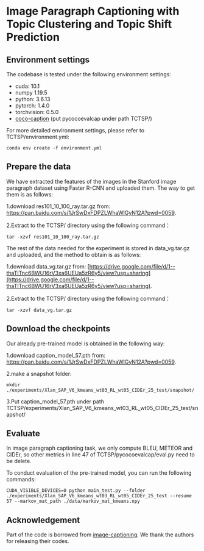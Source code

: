 # Image Paragraph Captioning with Topic Clustering and Topic Shift Prediction

## Environment settings
The codebase is tested under the following environment settings:
- cuda: 10.1
- numpy 1.19.5
- python: 3.6.13
- pytorch: 1.4.0
- torchvision: 0.5.0
- [coco-caption](https://github.com/ruotianluo/coco-caption) (put pycocoevalcap under path TCTSP/)

For more detailed environment settings, please refer to TCTSP/environment.yml:
```shell
conda env create -f environment.yml
```

## Prepare the data
We have extracted the features of the images in the Stanford image paragraph dataset using Faster R-CNN and uploaded them. 
The way to get them is as follows:

1.download res101_10_100_ray.tar.gz from: https://pan.baidu.com/s/1JrSwDxFDPZLWhaWlGyN12A?pwd=0059.

2.Extract to the TCTSP/ directory using the following command：
```shell
tar -xzvf res101_10_100_ray.tar.gz
```

The rest of the data needed for the experiment is stored in data_vg.tar.gz and uploaded, and the method to obtain is as follows:

1.download data_vg.tar.gz from: [https://drive.google.com/file/d/1--thaTlTnc6BWU16rV3xa6UEUa5zR6y5/view?usp=sharing](https://drive.google.com/file/d/1--thaTlTnc6BWU16rV3xa6UEUa5zR6y5/view?usp=sharing).

2.Extract to the TCTSP/ directory using the following command：
```shell
tar -xzvf data_vg.tar.gz
```

## Download the checkpoints

Our already pre-trained model is obtained in the following way:

1.download caption_model_57.pth from: https://pan.baidu.com/s/1JrSwDxFDPZLWhaWlGyN12A?pwd=0059.

2.make a snapshot folder:
```shell
mkdir ./experiments/Xlan_SAP_V6_kmeans_wt03_RL_wt05_CIDEr_25_test/snapshot/
```

3.Put caption_model_57.pth under path TCTSP/experiments/Xlan_SAP_V6_kmeans_wt03_RL_wt05_CIDEr_25_test/snapshot/

## Evaluate
In image paragraph captioning task, we only compute BLEU, METEOR and CIDEr, so other metrics in line 47 of TCTSP/pycocoevalcap/eval.py need to be delete.

To conduct evaluation of the pre-trained model, you can run the following commands:
```shell
CUDA_VISIBLE_DEVICES=0 python main_test.py --folder ./experiments/Xlan_SAP_V6_kmeans_wt03_RL_wt05_CIDEr_25_test --resume 57 --markov_mat_path ./data/markov_mat_kmeans.npy
```

## Acknowledgement

Part of the code is borrowed from [image-captioning](https://github.com/JDAI-CV/image-captioning). We thank the authors for releasing their codes.
